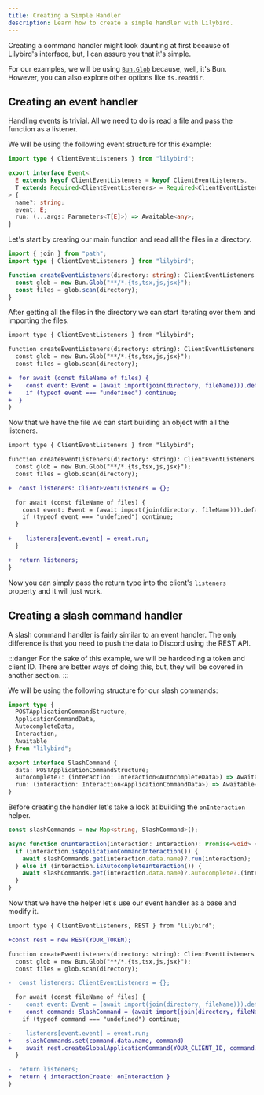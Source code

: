 ```yaml
---
title: Creating a Simple Handler
description: Learn how to create a simple handler with Lilybird.
---
```


Creating a command handler might look daunting at first because of Lilybird's interface, but, I can assure you that it's simple.

For our examples, we will be using [`Bun.Glob`](https://bun.sh/docs/api/glob) because, well, it's Bun. However, you can also explore other options like `fs.readdir`.

## Creating an event handler

Handling events is trivial. All we need to do is read a file and pass the function as a listener.

We will be using the following event structure for this example:

```ts
import type { ClientEventListeners } from "lilybird";

export interface Event<
  E extends keyof ClientEventListeners = keyof ClientEventListeners,
  T extends Required<ClientEventListeners> = Required<ClientEventListeners>
> {
  name?: string;
  event: E;
  run: (...args: Parameters<T[E]>) => Awaitable<any>;
}

```

Let's start by creating our main function and read all the files in a directory.

```ts title="event-handler.ts"
import { join } from "path";
import type { ClientEventListeners } from "lilybird";

function createEventListeners(directory: string): ClientEventListeners {
  const glob = new Bun.Glob("**/*.{ts,tsx,js,jsx}");
  const files = glob.scan(directory);
}
```

After getting all the files in the directory we can start iterating over them and importing the files.

```diff lang="ts" title="event-handler.ts"
import type { ClientEventListeners } from "lilybird";

function createEventListeners(directory: string): ClientEventListeners {
  const glob = new Bun.Glob("**/*.{ts,tsx,js,jsx}");
  const files = glob.scan(directory);

+  for await (const fileName of files) {
+    const event: Event = (await import(join(directory, fileName))).default;
+    if (typeof event === "undefined") continue;
+  }
}
```

Now that we have the file we can start building an object with all the listeners.

```diff lang="ts" title="event-handler.ts"
import type { ClientEventListeners } from "lilybird";

function createEventListeners(directory: string): ClientEventListeners {
  const glob = new Bun.Glob("**/*.{ts,tsx,js,jsx}");
  const files = glob.scan(directory);

+  const listeners: ClientEventListeners = {};

  for await (const fileName of files) {
    const event: Event = (await import(join(directory, fileName))).default;
    if (typeof event === "undefined") continue;
  }

+    listeners[event.event] = event.run;
  }

+  return listeners;
}
```

Now you can simply pass the return type into the client's `listeners` property and it will just work.

## Creating a slash command handler

A slash command handler is fairly similar to an event handler. The only difference is that you need to push the data to Discord using the REST API.

:::danger
For the sake of this example, we will be hardcoding a token and client ID.
There are better ways of doing this, but, they will be covered in another section.
:::

We will be using the following structure for our slash commands:

```ts
import type { 
  POSTApplicationCommandStructure,
  ApplicationCommandData,
  AutocompleteData, 
  Interaction,
  Awaitable
} from "lilybird";

export interface SlashCommand {
  data: POSTApplicationCommandStructure;
  autocomplete?: (interaction: Interaction<AutocompleteData>) => Awaitable<any>;
  run: (interaction: Interaction<ApplicationCommandData>) => Awaitable<any>;
}
```

Before creating the handler let's take a look at building the `onInteraction` helper.

```ts title="command-handler.ts"
const slashCommands = new Map<string, SlashCommand>();

async function onInteraction(interaction: Interaction): Promise<void> {
  if (interaction.isApplicationCommandInteraction()) {
    await slashCommands.get(interaction.data.name)?.run(interaction);
  } else if (interaction.isAutocompleteInteraction()) {
    await slashCommands.get(interaction.data.name)?.autocomplete?.(interaction);
  }
}
```

Now that we have the helper let's use our event handler as a base and modify it.

```diff lang="ts" title="command-handler.ts" del=" Event " ins=" SlashCommand "
import type { ClientEventListeners, REST } from "lilybird";

+const rest = new REST(YOUR_TOKEN);

function createEventListeners(directory: string): ClientEventListeners {
  const glob = new Bun.Glob("**/*.{ts,tsx,js,jsx}");
  const files = glob.scan(directory);

-  const listeners: ClientEventListeners = {};

  for await (const fileName of files) {
-    const event: Event = (await import(join(directory, fileName))).default;
+    const command: SlashCommand = (await import(join(directory, fileName))).default;
    if (typeof command === "undefined") continue;

-    listeners[event.event] = event.run;
+    slashCommands.set(command.data.name, command)
+    await rest.createGlobalApplicationCommand(YOUR_CLIENT_ID, command.data)
  }

-  return listeners;
+  return { interactionCreate: onInteraction }
}
```